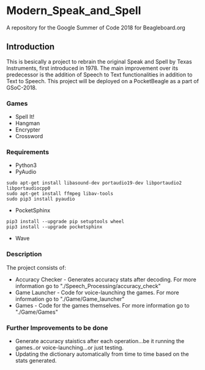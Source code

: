 # Modern_Speak_and_Spell

A repository for the Google Summer of Code 2018 for Beagleboard.org

## Introduction

This is besically a project to rebrain the original Speak and Spell by Texas Instruments, first introduced in 1978. The main improvement over its predecessor is the addition of Speech to Text functionalities in addition to Text to Speech. This project will be deployed on a PocketBeagle as a part of GSoC-2018.

### Games

* Spell It!
* Hangman
* Encrypter
* Crossword

### Requirements

* Python3
* PyAudio
```
sudo apt-get install libasound-dev portaudio19-dev libportaudio2 libportaudiocpp0
sudo apt-get install ffmpeg libav-tools
sudo pip3 install pyaudio
```
* PocketSphinx
```
pip3 install --upgrade pip setuptools wheel
pip3 install --upgrade pocketsphinx
```
* Wave

### Description

The project consists of:

* Accuracy Checker - Generates accuracy stats after decoding. For more information go to "./Speech_Processing/accuracy_check"
* Game Launcher - Code for voice-launching the games. For more information go to "./Game/Game_launcher"
* Games - Code for the games themselves. For more information go to "./Game/Games"

### Further Improvements to be done

* Generate accuracy staistics after each operation...be it running the games..or voice-launching...or just testing.
* Updating the dictionary automatically from time to time based on the stats generated.
